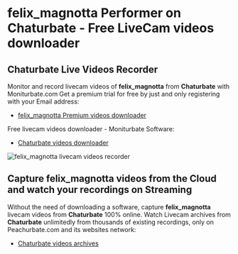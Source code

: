 # felix_magnotta Performer on Chaturbate - Free LiveCam videos downloader

## Chaturbate Live Videos Recorder

Monitor and record livecam videos of **felix_magnotta** from **Chaturbate** with Moniturbate.com
Get a premium trial for free by just and only registering with your Email address:
* [felix_magnotta Premium videos downloader](https://moniturbate.com/request-demo-licence-key.html)

Free livecam videos downloader - Moniturbate Software:
* [Chaturbate videos downloader](https://moniturbate.com/moniturbate-download-software.html)

![felix_magnotta livecam videos recorder](https://peachurnet.com/templates/moniturbate-software.png)


## Capture felix_magnotta videos from the Cloud and watch your recordings on Streaming

Without the need of downloading a software, capture **felix_magnotta** livecam videos from **Chaturbate** 100% online.
Watch Livecam archives from **Chaturbate** unlimitedly from thousands of existing recordings, only on Peachurbate.com and its websites network:
* [Chaturbate videos archives](https://peachurnet.com/)